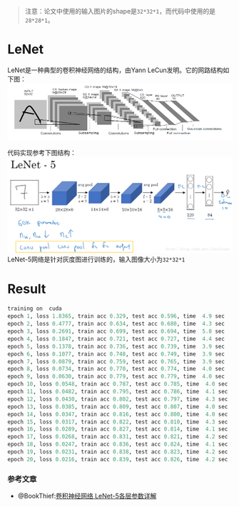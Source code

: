 > 注意：论文中使用的输入图片的shape是`32*32*1`，而代码中使用的是`28*28*1`。
# LeNet
LeNet是一种典型的卷积神经网络的结构，由Yann LeCun发明。它的网路结构如下图：
![LeNet](img/LeNet-5-structure.png)

代码实现参考下图结构：
![LeNet model](img/f3xo7y48br.png)
LeNet-5网络是针对灰度图进行训练的，输入图像大小为`32*32*1`

# Result
``` python
training on  cuda
epoch 1, loss 1.8365, train acc 0.329, test acc 0.596, time  4.9 sec
epoch 2, loss 0.4777, train acc 0.634, test acc 0.680, time  4.3 sec
epoch 3, loss 0.2691, train acc 0.699, test acc 0.694, time  5.8 sec
epoch 4, loss 0.1847, train acc 0.721, test acc 0.727, time  4.4 sec
epoch 5, loss 0.1378, train acc 0.736, test acc 0.739, time  3.9 sec
epoch 6, loss 0.1077, train acc 0.748, test acc 0.749, time  3.9 sec
epoch 7, loss 0.0879, train acc 0.759, test acc 0.765, time  3.9 sec
epoch 8, loss 0.0734, train acc 0.770, test acc 0.774, time  4.0 sec
epoch 9, loss 0.0630, train acc 0.779, test acc 0.779, time  4.0 sec
epoch 10, loss 0.0548, train acc 0.787, test acc 0.785, time  4.0 sec
epoch 11, loss 0.0482, train acc 0.795, test acc 0.786, time  4.1 sec
epoch 12, loss 0.0430, train acc 0.802, test acc 0.797, time  4.3 sec
epoch 13, loss 0.0385, train acc 0.809, test acc 0.807, time  4.0 sec
epoch 14, loss 0.0347, train acc 0.816, test acc 0.800, time  4.0 sec
epoch 15, loss 0.0317, train acc 0.822, test acc 0.810, time  4.3 sec
epoch 16, loss 0.0289, train acc 0.827, test acc 0.814, time  4.1 sec
epoch 17, loss 0.0268, train acc 0.831, test acc 0.821, time  4.2 sec
epoch 18, loss 0.0247, train acc 0.836, test acc 0.824, time  4.1 sec
epoch 19, loss 0.0231, train acc 0.838, test acc 0.823, time  4.2 sec
epoch 20, loss 0.0216, train acc 0.839, test acc 0.826, time  4.2 sec
```

### 参考文章
- @BookThief:[卷积神经网络 LeNet-5各层参数详解](https://www.jianshu.com/p/ce609f9b5910)
